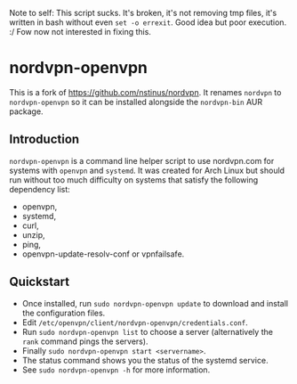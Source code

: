 Note to self: This script sucks.
It's broken, it's not removing tmp files, it's written in bash without even `set -o errexit`.
Good idea but poor execution. :/
Fow now not interested in fixing this.

nordvpn-openvpn
=======

This is a fork of https://github.com/nstinus/nordvpn. It renames `nordvpn` to
`nordvpn-openvpn` so it can be installed alongside the `nordvpn-bin` AUR package.

Introduction
------------

`nordvpn-openvpn` is a command line helper script to use nordvpn.com for
systems with `openvpn` and `systemd`.
It was created for Arch Linux but should run without too much
difficulty on systems that satisfy the following dependency list:
- openvpn,
- systemd,
- curl,
- unzip,
- ping,
- openvpn-update-resolv-conf or vpnfailsafe.

Quickstart
----------

- Once installed, run `sudo nordvpn-openvpn update` to download and install the
configuration files.
- Edit `/etc/openvpn/client/nordvpn-openvpn/credentials.conf`.
- Run `sudo nordvpn-openvpn list` to choose a server (alternatively the `rank`
command pings the servers).
- Finally `sudo nordvpn-openvpn start <servername>`.
- The status command shows you the status of the systemd service.
- See `sudo nordvpn-openvpn -h` for more information.
